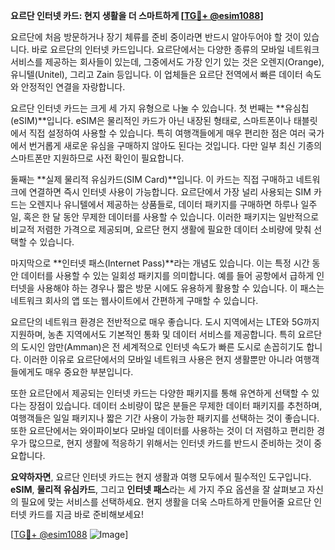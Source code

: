 **요르단 인터넷 카드: 현지 생활을 더 스마트하게 [[TG💪+ @esim1088](https://t.me/s/esim1088)]**

요르단에 처음 방문하거나 장기 체류를 준비 중이라면 반드시 알아두어야 할 것이 있습니다. 바로 요르단의 인터넷 카드입니다. 요르단에서는 다양한 종류의 모바일 네트워크 서비스를 제공하는 회사들이 있는데, 그중에서도 가장 인기 있는 것은 오렌지(Orange), 유니텔(Unitel), 그리고 Zain 등입니다. 이 업체들은 요르단 전역에서 빠른 데이터 속도와 안정적인 연결을 자랑합니다.

요르단 인터넷 카드는 크게 세 가지 유형으로 나눌 수 있습니다. 첫 번째는 **유심칩(eSIM)**입니다. eSIM은 물리적인 카드가 아닌 내장된 형태로, 스마트폰이나 태블릿에서 직접 설정하여 사용할 수 있습니다. 특히 여행객들에게 매우 편리한 점은 여러 국가에서 번거롭게 새로운 유심을 구매하지 않아도 된다는 것입니다. 다만 일부 최신 기종의 스마트폰만 지원하므로 사전 확인이 필요합니다.

둘째는 **실제 물리적 유심카드(SIM Card)**입니다. 이 카드는 직접 구매하고 네트워크에 연결하면 즉시 인터넷 사용이 가능합니다. 요르단에서 가장 널리 사용되는 SIM 카드는 오렌지나 유니텔에서 제공하는 상품들로, 데이터 패키지를 구매하면 하루나 일주일, 혹은 한 달 동안 무제한 데이터를 사용할 수 있습니다. 이러한 패키지는 일반적으로 비교적 저렴한 가격으로 제공되며, 요르단 현지 생활에 필요한 데이터 소비량에 맞춰 선택할 수 있습니다.

마지막으로 **인터넷 패스(Internet Pass)**라는 개념도 있습니다. 이는 특정 시간 동안 데이터를 사용할 수 있는 일회성 패키지를 의미합니다. 예를 들어 공항에서 급하게 인터넷을 사용해야 하는 경우나 짧은 방문 시에도 유용하게 활용할 수 있습니다. 이 패스는 네트워크 회사의 앱 또는 웹사이트에서 간편하게 구매할 수 있습니다.

요르단의 네트워크 환경은 전반적으로 매우 좋습니다. 도시 지역에서는 LTE와 5G까지 지원하며, 농촌 지역에서도 기본적인 통화 및 데이터 서비스를 제공합니다. 특히 요르단의 도시인 암만(Amman)은 전 세계적으로 인터넷 속도가 빠른 도시로 손꼽히기도 합니다. 이러한 이유로 요르단에서의 모바일 네트워크 사용은 현지 생활뿐만 아니라 여행객들에게도 매우 중요한 부분입니다.

또한 요르단에서 제공되는 인터넷 카드는 다양한 패키지를 통해 유연하게 선택할 수 있다는 장점이 있습니다. 데이터 소비량이 많은 분들은 무제한 데이터 패키지를 추천하며, 여행객들은 일일 패키지나 짧은 기간 사용이 가능한 패키지를 선택하는 것이 좋습니다. 또한 요르단에서는 와이파이보다 모바일 데이터를 사용하는 것이 더 저렴하고 편리한 경우가 많으므로, 현지 생활에 적응하기 위해서는 인터넷 카드를 반드시 준비하는 것이 중요합니다.

**요약하자면**, 요르단 인터넷 카드는 현지 생활과 여행 모두에서 필수적인 도구입니다. **eSIM**, **물리적 유심카드**, 그리고 **인터넷 패스**라는 세 가지 주요 옵션을 잘 살펴보고 자신의 필요에 맞는 서비스를 선택하세요. 현지 생활을 더욱 스마트하게 만들어줄 요르단 인터넷 카드를 지금 바로 준비해보세요!

[[TG💪+ @esim1088](https://t.me/s/esim1088) ![Image](https://i.postimg.cc/Y0z9fWf4/image.png)]